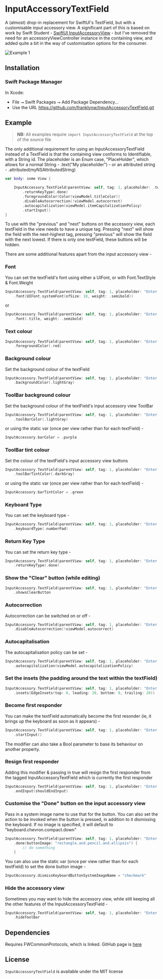 # InputAccessoryTextField

A (almost) drop-in replacement for SwiftUI's TextField, but with a customisable input accessory view.
A significant part of this is based on work by Swift Student - [SwiftUI InputAccessoryView](https://swiftstudent.com/2020-01-15-swiftui-inputaccessoryview/) - but I've removed the need for an accessoryViewController instance in the containing view, and added quite a bit in the way of customisation options for the consumer.

<img src="Resources//Example1.png" alt="Example 1"/>

## Installation

### Swift Package Manager

In Xcode:
* File ⭢ Swift Packages ⭢ Add Package Dependency...
* Use the URL https://github.com/franklynw/InputAccessoryTextField.git


## Example

> **NB:** All examples require `import InputAccessoryTextField` at the top of the source file

The only additional requirement for using an InputAccessoryTextField instead of a TextField is that the containing view conforms to Identifiable, with a String id.
The placeholder is an Enum case, "PlaceHolder", which allows for a normal String - .text("My placeholder") - or an attributed string - .attributed(myNSAttributedString)

```swift
var body: some View {

    InputAccessory.TextField(parentView: self, tag: 1, placeholder: .text("Enter search text"), text: viewModel.searchTerm)
        .returnKeyType(.done)
        .foregroundColor(Color(viewModel.titleColor))
        .disableAutocorrection(!viewModel.autocorrect)
        .autocapitalization(viewModel.itemCapitalizationPolicy)
        .startInput()
}
```

To use with the "previous" and "next" buttons on the accessory view, each textField in the view needs to have a unique tag. Pressing "next" will show the field with the next-highest tag, pressing "previous" will show the field with the next lowest. If there is only one textField, these buttons will be hidden.

There are some additional features apart from the input accessory view -

### Font

You can set the textField's font using either a UIFont, or with Font.TextStyle & Font.Weight

```swift
InputAccessory.TextField(parentView: self, tag: 1, placeholder: "Enter search text", text: viewModel.searchTerm)
    .font(UIFont.systemFont(ofSize: 18, weight: .semibold))
```

or

```swift
InputAccessory.TextField(parentView: self, tag: 1, placeholder: "Enter search text", text: viewModel.searchTerm)
    .font(.title, weight: .semibold)
```

### Text colour

```swift
InputAccessory.TextField(parentView: self, tag: 1, placeholder: "Enter search text", text: viewModel.searchTerm)
    .foregroundColor(.red)
```

### Background colour

Set the background colour of the textField

```swift
InputAccessory.TextField(parentView: self, tag: 1, placeholder: "Enter search text", text: viewModel.searchTerm)
    .backgroundColor(.lightGray)
```

### ToolBar background colour

Set the background colour of the textField's input accessory view ToolBar

```swift
InputAccessory.TextField(parentView: self, tag: 1, placeholder: "Enter search text", text: viewModel.searchTerm)
    .toolBarColor(.lightGray)
```

or using the static var (once per view rather than for each textField) - 

```swift
InputAccessory.barColor = .purple
```

### ToolBar tint colour

Set the colour of the textField's input accessory view buttons

```swift
InputAccessory.TextField(parentView: self, tag: 1, placeholder: "Enter search text", text: viewModel.searchTerm)
    .toolBarTintColor(.darkGray)
```

or using the static var (once per view rather than for each textField) - 

```swift
InputAccessory.barTintColor = .green
```

###  Keyboard Type

You can set the keyboard type -

```swift
InputAccessory.TextField(parentView: self, tag: 1, placeholder: "Enter search text", text: viewModel.searchTerm)
    .keyboardType(.numberPad)
```

### Return Key Type

You can set the return key type -

```swift
InputAccessory.TextField(parentView: self, tag: 1, placeholder: "Enter search text", text: viewModel.searchTerm)
    .returnKeyType(.done)
```

### Show the "Clear" button (while editing)

```swift
InputAccessory.TextField(parentView: self, tag: 1, placeholder: "Enter search text", text: viewModel.searchTerm)
    .showsClearButton
```

### Autocorrection

Autocorrection can be switched on or off -

```swift
InputAccessory.TextField(parentView: self, tag: 1, placeholder: "Enter search text", text: viewModel.searchTerm)
    .disableAutocorrection(!viewModel.autocorrect)
```

### Autocapitalisation

The autocapitalisation policy can be set -

```swift
InputAccessory.TextField(parentView: self, tag: 1, placeholder: "Enter search text", text: viewModel.searchTerm)
    .autocapitalization(viewModel.autocapitalizationPolicy)
```

### Set the insets (the padding around the text within the textField)

```swift
InputAccessory.TextField(parentView: self, tag: 1, placeholder: "Enter search text", text: viewModel.searchTerm)
    .insets(EdgeInsets(top: 0, leading: 20, bottom: 0, trailing: 20))
```

### Become first responder

You can make the textField automatically become the first resonder (ie, it brings up the keyboard as soon as it appears) -

```swift
InputAccessory.TextField(parentView: self, tag: 1, placeholder: "Enter search text", text: viewModel.searchTerm)
    .startInput()
```

The modifier can also take a Bool parameter to base its behaviour on another property.

### Resign first responder

Adding this modifier & passing in true will resign the first responder from the tagged InputAccessoryTextField which is currently the first responder

```swift
InputAccessory.TextField(parentView: self, tag: 1, placeholder: "Enter search text", text: viewModel.searchTerm)
    .endInput(shouldEndInput)
```

### Customise the "Done" button on the input accessory view

Pass in a system image name to use that for the button. You can also set the action to be invoked when the button is pressed, in addition to it dismissing the keyboard. If no image is specified, it will default to "keyboard.chevron.compact.down"

```swift
InputAccessory.TextField(parentView: self, tag: 1, placeholder: "Enter search text", text: viewModel.searchTerm)
    .done(buttonImage: "rectangle.and.pencil.and.ellipsis") {
        // do something
    }
```

You can also use the static var (once per view rather than for each textField) to set the done button image - 

```swift
InputAccessory.dismissKeyboardButtonSystemImageName = "checkmark"
```

### Hide the accessory view

Sometimes you may want to hide the accessory view, while still keeping all the other features of the InputAccessoryTextField -

```swift
InputAccessory.TextField(parentView: self, tag: 1, placeholder: "Enter search text", text: viewModel.searchTerm)
    .hideToolBar
```


## Dependencies

Requires FWCommonProtocols, which is linked. GitHub page is [here](https://github.com/franklynw/FWCommonProtocols)


## License  

`InputAccessoryTextField` is available under the MIT license
